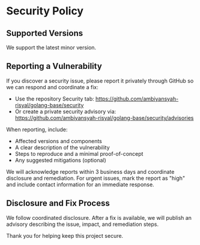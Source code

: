 # Security Policy

## Supported Versions
We support the latest minor version.

## Reporting a Vulnerability
If you discover a security issue, please report it privately through GitHub so we can respond and coordinate a fix:

- Use the repository Security tab: https://github.com/ambiyansyah-risyal/golang-base/security
- Or create a private security advisory via: https://github.com/ambiyansyah-risyal/golang-base/security/advisories

When reporting, include:

- Affected versions and components
- A clear description of the vulnerability
- Steps to reproduce and a minimal proof-of-concept
- Any suggested mitigations (optional)

We will acknowledge reports within 3 business days and coordinate disclosure and remediation. For urgent issues, mark the report as "high" and include contact information for an immediate response.

## Disclosure and Fix Process
We follow coordinated disclosure. After a fix is available, we will publish an advisory describing the issue, impact, and remediation steps.

Thank you for helping keep this project secure.
